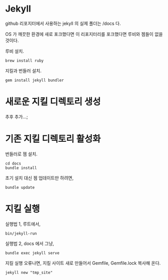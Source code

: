 # Jekyll

github 리포지터에서 사용하는 jekyll 의 실제 폴더는 /docs 다.

OS 가 깨끗한 환경에 새로 포크했다면 이 리포지터리를 포크했다면 루비와 젬들이 없을 것이다.

루비 설치.

    brew install ruby

지킬과 번들러 설치.

    gem install jekyll bundler


# 새로운 지킬 디렉토리 생성

추후 추가...;


# 기존 지킬 디렉토리 활성화

번들러로 젬 설치.

    cd docs
    bundle install

초기 설치 대신 젬 업데이트만 하려면,

    bundle update


# 지킬 실행

실행법 1, 루트에서,

    bin/jekyll-run

실행법 2, docs 에서 그냥,

    bundle exec jekyll serve

지킬 실행 오류나면, 지킬 사이트 새로 만들어서 Gemfile, Gemfile.lock 복사해 온다.

    jekyll new "tmp_site"

